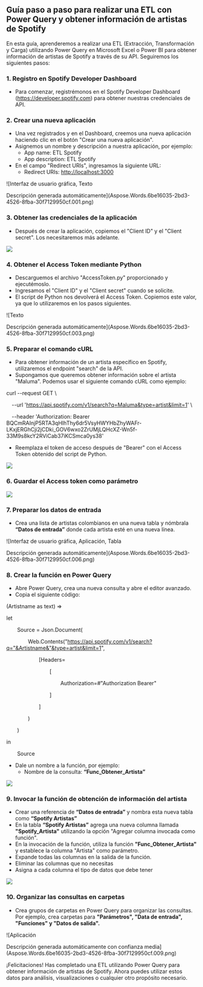 ﻿## **Guía paso a paso para realizar una ETL con Power Query y obtener información de artistas de Spotify**
En esta guía, aprenderemos a realizar una ETL (Extracción, Transformación y Carga) utilizando Power Query en Microsoft Excel o Power BI para obtener información de artistas de Spotify a través de su API. Seguiremos los siguientes pasos:
### **1. Registro en Spotify Developer Dashboard**
- Para comenzar, registrémonos en el Spotify Developer Dashboard (<https://developer.spotify.com>) para obtener nuestras credenciales de API.
### **2. Crear una nueva aplicación**
- Una vez registrados y en el Dashboard, creemos una nueva aplicación haciendo clic en el botón "Crear una nueva aplicación".
- Asignemos un nombre y descripción a nuestra aplicación, por ejemplo:
  - App name: ETL Spotify
  - App description: ETL Spotify
- En el campo "Redirect URIs", ingresamos la siguiente URL:
  - Redirect URIs: [http://localhost:3000](http://localhost:3000/)

![Interfaz de usuario gráfica, Texto

Descripción generada automáticamente](Aspose.Words.6be16035-2bd3-4526-8fba-30f7129950cf.001.png)
### **3. Obtener las credenciales de la aplicación**
- Después de crear la aplicación, copiemos el "Client ID" y el "Client secret". Los necesitaremos más adelante.

![](Aspose.Words.6be16035-2bd3-4526-8fba-30f7129950cf.002.png)
### **4. Obtener el Access Token mediante Python**
- Descarguemos el archivo "AccessToken.py" proporcionado y ejecutémoslo.
- Ingresamos el "Client ID" y el "Client secret" cuando se solicite.
- El script de Python nos devolverá el Access Token. Copiemos este valor, ya que lo utilizaremos en los pasos siguientes.

![Texto

Descripción generada automáticamente](Aspose.Words.6be16035-2bd3-4526-8fba-30f7129950cf.003.png)
### **5. Preparar el comando cURL**
- Para obtener información de un artista específico en Spotify, utilizaremos el endpoint "search" de la API.
- Supongamos que queremos obtener información sobre el artista "Maluma". Podemos usar el siguiente comando cURL como ejemplo:

curl --request GET \

`  `--url 'https://api.spotify.com/v1/search?q=Maluma&type=artist&limit=1' \

`  `--header 'Authorization: Bearer BQCmRAInjP5RTA3qHIhThy6dr5VsyHWYHbZhyWAFr-LKxjERGhCji2jCDki\_GOV6wxo2ZrUMjLQHcXZ-Wn5f-33M9s8kcY2RViCab37iKCSmca0ys38'

- Reemplaza el token de acceso después de "Bearer" con el Access Token obtenido del script de Python.

![](Aspose.Words.6be16035-2bd3-4526-8fba-30f7129950cf.004.png)
### **6. Guardar el Access token como parámetro**
![](Aspose.Words.6be16035-2bd3-4526-8fba-30f7129950cf.005.png)
### **7. Preparar los datos de entrada**
- Crea una lista de artistas colombianos en una nueva tabla y nómbrala **“Datos de entrada”** donde cada artista esté en una nueva línea.

![Interfaz de usuario gráfica, Aplicación, Tabla

Descripción generada automáticamente](Aspose.Words.6be16035-2bd3-4526-8fba-30f7129950cf.006.png)
### **8. Crear la función en Power Query**
- Abre Power Query, crea una nueva consulta y abre el editor avanzado.
- Copia el siguiente código:

(Artistname as text) =>

let

`    `Source = Json.Document(

`        `Web.Contents("https://api.spotify.com/v1/search?q="&Artistname&"&type=artist&limit=1",

`            `[Headers=

`                `[

`                    `Authorization=#"Authorization Bearer"

`                `]

`            `]

`        `)

`    `)

in

`    `Source

- Dale un nombre a la función, por ejemplo:
  - Nombre de la consulta: **“Func\_Obtener\_Artista”**

![](Aspose.Words.6be16035-2bd3-4526-8fba-30f7129950cf.007.png)
### **9. Invocar la función de obtención de información del artista**
- Crear una referencia de **“Datos de entrada”** y nombra esta nueva tabla como **“Spotify Artistas”**
- En la tabla **“Spotify Artistas”** agrega una nueva columna llamada **"Spotify\_Artista"** utilizando la opción "Agregar columna invocada como función".
- En la invocación de la función, utiliza la función **"Func\_Obtener\_Artista"** y establece la columna "Artista" como parámetro.
- Expande todas las columnas en la salida de la función.
- Eliminar las columnas que no necesitas
- Asigna a cada columna el tipo de datos que debe tener

![](Aspose.Words.6be16035-2bd3-4526-8fba-30f7129950cf.008.png)
### **10. Organizar las consultas en carpetas**
- Crea grupos de carpetas en Power Query para organizar las consultas. Por ejemplo, crea carpetas para **"Parámetros", "Data de entrada", "Funciones" y "Datos de salida".**

![Aplicación

Descripción generada automáticamente con confianza media](Aspose.Words.6be16035-2bd3-4526-8fba-30f7129950cf.009.png)

¡Felicitaciones! Has completado una ETL utilizando Power Query para obtener información de artistas de Spotify. Ahora puedes utilizar estos datos para análisis, visualizaciones o cualquier otro propósito necesario.

